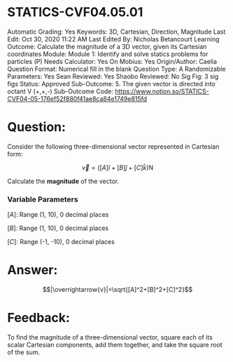 # STATICS-CVF04.05.01

Automatic Grading: Yes
Keywords: 3D, Cartesian, Direction, Magnitude
Last Edit: Oct 30, 2020 11:22 AM
Last Edited By: Nicholas Betancourt
Learning Outcome: Calculate the magnitude of a 3D vector, given its Cartesian coordinates
Module: Module 1: Identify and solve statics problems for particles (P)
Needs Calculator: Yes
On Mobius: Yes
Origin/Author: Caelia
Question Format: Numerical fill in the blank
Question Type: A
Randomizable Parameters: Yes
Sean Reviewed: Yes
Shaobo Reviewed: No
Sig Fig: 3 sig figs
Status: Approved
Sub-Outcome: 5. The given vector is directed into octant V  (+,+,-)
Sub-Outcome Code: https://www.notion.so/STATICS-CVF04-05-176ef52f880f41ae8ca84e1749e815fd

# Question:

Consider the following three-dimensional vector represented in Cartesian form: 

$$\overrightarrow{v}=\left([A]\hat{i}+[B]\hat{j}+[C]\hat{k}\right) \mathrm{N}$$

Calculate the **magnitude** of the vector.

### Variable Parameters

$[A]:$ Range (1, 10), 0 decimal places

$[B]:$ Range (1, 10), 0 decimal places

$[C]:$ Range (-1, -10), 0 decimal places

# Answer:

$$|\overrightarrow{v}|=\sqrt{[A]^2+[B]^2+[C]^2}$$

# Feedback:

To find the magnitude of a three-dimensional vector, square each of its scalar Cartesian components, add them together, and take the square root of the sum.